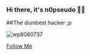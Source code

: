 ### Hi there, it's n0pseudo 🏴‍☠️

##The dumbest hacker ;p

![wp8080737](https://user-images.githubusercontent.com/90071534/132075982-c6fecd13-509a-4b69-b3b6-5194fc35dda8.jpg)

[Follow Me](https://twitter.com/n0pseudo)
